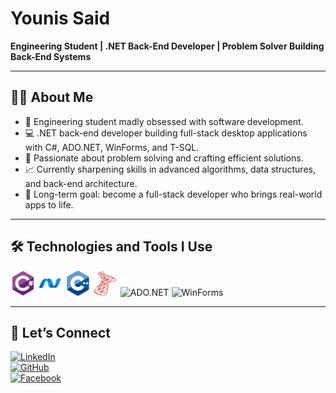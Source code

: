 # Younis Said

**Engineering Student | .NET Back-End Developer | Problem Solver Building Back-End Systems**

---

## 👨‍💻 About Me

- 🔧 Engineering student madly obsessed with software development.
- 💻 .NET back-end developer building full-stack desktop applications with C#, ADO.NET, WinForms, and T-SQL.
- 🧠 Passionate about problem solving and crafting efficient solutions.
- 📈 Currently sharpening skills in advanced algorithms, data structures, and back-end architecture.
- 🎯 Long-term goal: become a full-stack developer who brings real-world apps to life.

---

## 🛠️ Technologies and Tools I Use

<p align="left">
  <img src="https://raw.githubusercontent.com/devicons/devicon/master/icons/csharp/csharp-original.svg" alt="C#" width="40" height="40"/>
  <img src="https://raw.githubusercontent.com/devicons/devicon/master/icons/dot-net/dot-net-original.svg" alt=".NET" width="40" height="40"/>
  <img src="https://raw.githubusercontent.com/devicons/devicon/master/icons/cplusplus/cplusplus-original.svg" alt="C++" width="40" height="40"/>
  <img src="https://raw.githubusercontent.com/devicons/devicon/master/icons/microsoftsqlserver/microsoftsqlserver-plain.svg" alt="T-SQL" width="40" height="40"/>
  <img src="https://cdn.worldvectorlogo.com/logos/microsoft.svg" alt="ADO.NET" width="40" height="40"/>
  <img src="https://cdn.iconscout.com/icon/free/png-256/windows-2901828-2416604.png" alt="WinForms" width="40" height="40"/>
</p>

---

## 🤝 Let’s Connect

[![LinkedIn](https://img.shields.io/badge/-Younis%20Said-blue?style=flat-square&logo=linkedin&logoColor=white&link=https://www.linkedin.com/in/younis-said)](https://www.linkedin.com/in/younis-said)  
[![GitHub](https://img.shields.io/badge/-YounisSaid-black?style=flat-square&logo=github&logoColor=white&link=https://github.com/YounisSaid)](https://github.com/YounisSaid)  
[![Facebook](https://img.shields.io/badge/-Younis%20Said-1877F2?style=flat-square&logo=facebook&logoColor=white&link=https://www.facebook.com/younis.said.143380)](https://www.facebook.com/younis.said.143380)
